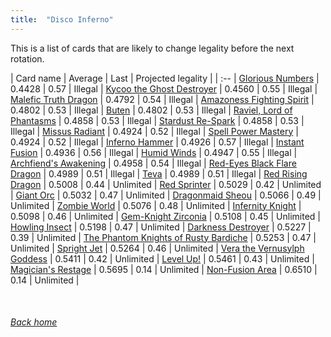 ```yaml
---
title:  "Disco Inferno"
---
```


This is a list of cards that are likely to change legality before the next rotation.

| Card name | Average | Last | Projected legality |
| :-- |
[Glorious Numbers](https://db.ygoprodeck.com/card/?search=Glorious%20Numbers) | 0.4428 | 0.57 | Illegal |
[Kycoo the Ghost Destroyer](https://db.ygoprodeck.com/card/?search=Kycoo%20the%20Ghost%20Destroyer) | 0.4560 | 0.55 | Illegal |
[Malefic Truth Dragon](https://db.ygoprodeck.com/card/?search=Malefic%20Truth%20Dragon) | 0.4792 | 0.54 | Illegal |
[Amazoness Fighting Spirit](https://db.ygoprodeck.com/card/?search=Amazoness%20Fighting%20Spirit) | 0.4802 | 0.53 | Illegal |
[Buten](https://db.ygoprodeck.com/card/?search=Buten) | 0.4802 | 0.53 | Illegal |
[Raviel, Lord of Phantasms](https://db.ygoprodeck.com/card/?search=Raviel,%20Lord%20of%20Phantasms) | 0.4858 | 0.53 | Illegal |
[Stardust Re-Spark](https://db.ygoprodeck.com/card/?search=Stardust%20Re-Spark) | 0.4858 | 0.53 | Illegal |
[Missus Radiant](https://db.ygoprodeck.com/card/?search=Missus%20Radiant) | 0.4924 | 0.52 | Illegal |
[Spell Power Mastery](https://db.ygoprodeck.com/card/?search=Spell%20Power%20Mastery) | 0.4924 | 0.52 | Illegal |
[Inferno Hammer](https://db.ygoprodeck.com/card/?search=Inferno%20Hammer) | 0.4926 | 0.57 | Illegal |
[Instant Fusion](https://db.ygoprodeck.com/card/?search=Instant%20Fusion) | 0.4936 | 0.56 | Illegal |
[Humid Winds](https://db.ygoprodeck.com/card/?search=Humid%20Winds) | 0.4947 | 0.55 | Illegal |
[Archfiend's Awakening](https://db.ygoprodeck.com/card/?search=Archfiend's%20Awakening) | 0.4958 | 0.54 | Illegal |
[Red-Eyes Black Flare Dragon](https://db.ygoprodeck.com/card/?search=Red-Eyes%20Black%20Flare%20Dragon) | 0.4989 | 0.51 | Illegal |
[Teva](https://db.ygoprodeck.com/card/?search=Teva) | 0.4989 | 0.51 | Illegal |
[Red Rising Dragon](https://db.ygoprodeck.com/card/?search=Red%20Rising%20Dragon) | 0.5008 | 0.44 | Unlimited |
[Red Sprinter](https://db.ygoprodeck.com/card/?search=Red%20Sprinter) | 0.5029 | 0.42 | Unlimited |
[Giant Orc](https://db.ygoprodeck.com/card/?search=Giant%20Orc) | 0.5032 | 0.47 | Unlimited |
[Dragonmaid Sheou](https://db.ygoprodeck.com/card/?search=Dragonmaid%20Sheou) | 0.5066 | 0.49 | Unlimited |
[Zombie World](https://db.ygoprodeck.com/card/?search=Zombie%20World) | 0.5076 | 0.48 | Unlimited |
[Infernity Knight](https://db.ygoprodeck.com/card/?search=Infernity%20Knight) | 0.5098 | 0.46 | Unlimited |
[Gem-Knight Zirconia](https://db.ygoprodeck.com/card/?search=Gem-Knight%20Zirconia) | 0.5108 | 0.45 | Unlimited |
[Howling Insect](https://db.ygoprodeck.com/card/?search=Howling%20Insect) | 0.5198 | 0.47 | Unlimited |
[Darkness Destroyer](https://db.ygoprodeck.com/card/?search=Darkness%20Destroyer) | 0.5227 | 0.39 | Unlimited |
[The Phantom Knights of Rusty Bardiche](https://db.ygoprodeck.com/card/?search=The%20Phantom%20Knights%20of%20Rusty%20Bardiche) | 0.5253 | 0.47 | Unlimited |
[Spright Jet](https://db.ygoprodeck.com/card/?search=Spright%20Jet) | 0.5264 | 0.46 | Unlimited |
[Vera the Vernusylph Goddess](https://db.ygoprodeck.com/card/?search=Vera%20the%20Vernusylph%20Goddess) | 0.5411 | 0.42 | Unlimited |
[Level Up!](https://db.ygoprodeck.com/card/?search=Level%20Up!) | 0.5461 | 0.43 | Unlimited |
[Magician's Restage](https://db.ygoprodeck.com/card/?search=Magician's%20Restage) | 0.5695 | 0.14 | Unlimited |
[Non-Fusion Area](https://db.ygoprodeck.com/card/?search=Non-Fusion%20Area) | 0.6510 | 0.14 | Unlimited |

<br>

###### [Back home](index)
